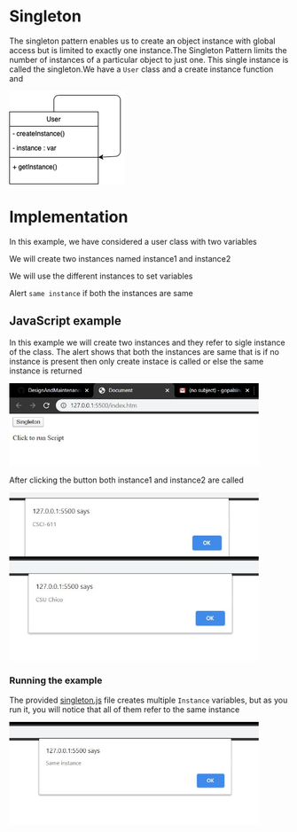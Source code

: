 # Singleton

The singleton pattern enables us to create an object instance with global access but is limited to exactly one instance.The Singleton Pattern limits the number of instances of a particular object to just one. This single instance is called the singleton.We have a `User` class and a create instance function and 

![UML of Records class implemented as a Singleton](singleton.png)

# Implementation
In this example, we have considered a user class with two variables 

We will create two instances named instance1 and instance2

We will use the different instances to set variables

Alert `same instance` if both the instances are same

## JavaScript example

In this example we will create two instances and they refer to sigle instance of the class. The alert shows that
both the instances are same that is if no instance is present then only create instace is called or else the same
instance is returned


<img src="preview.jpg" width=450></img>


After clicking the button both instance1 and instance2 are called

<img src="12-click.jpg" width=450></img>


### Running the example

The provided [singleton.js](singleton.js) file creates multiple `Instance` variables, but as you run it, you will notice that all of them refer to the same instance

<img src="3-click.jpg" width=450></img>
